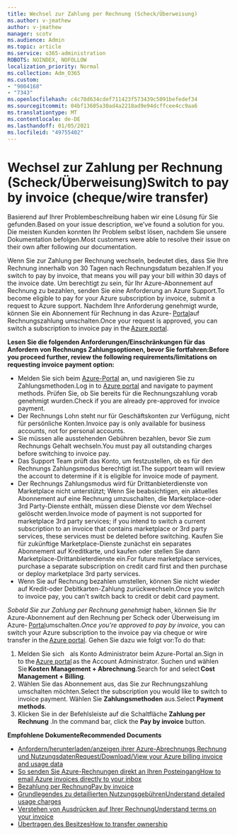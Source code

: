 ```yaml
---
title: Wechsel zur Zahlung per Rechnung (Scheck/Überweisung)
ms.author: v-jmathew
author: v-jmathew
manager: scotv
ms.audience: Admin
ms.topic: article
ms.service: o365-administration
ROBOTS: NOINDEX, NOFOLLOW
localization_priority: Normal
ms.collection: Adm_O365
ms.custom:
- "9004168"
- "7343"
ms.openlocfilehash: c4c78d634cdef711423f573439c5091befedef34
ms.sourcegitcommit: 04bf13605a30ad4a2218ad9e94dcffcee4cc9aa6
ms.translationtype: MT
ms.contentlocale: de-DE
ms.lasthandoff: 01/05/2021
ms.locfileid: "49755402"
---
```

# <a name="switch-to-pay-by-invoice-chequewire-transfer"></a><span data-ttu-id="c8f69-102">Wechsel zur Zahlung per Rechnung (Scheck/Überweisung)</span><span class="sxs-lookup"><span data-stu-id="c8f69-102">Switch to pay by invoice (cheque/wire transfer)</span></span>

<span data-ttu-id="c8f69-103">Basierend auf Ihrer Problembeschreibung haben wir eine Lösung für Sie gefunden.</span><span class="sxs-lookup"><span data-stu-id="c8f69-103">Based on your issue description, we’ve found a solution for you.</span></span> <span data-ttu-id="c8f69-104">Die meisten Kunden konnten Ihr Problem selbst lösen, nachdem Sie unsere Dokumentation befolgen.</span><span class="sxs-lookup"><span data-stu-id="c8f69-104">Most customers were able to resolve their issue on their own after following our documentation.</span></span>

<span data-ttu-id="c8f69-105">Wenn Sie zur Zahlung per Rechnung wechseln, bedeutet dies, dass Sie Ihre Rechnung innerhalb von 30 Tagen nach Rechnungsdatum bezahlen.</span><span class="sxs-lookup"><span data-stu-id="c8f69-105">If you switch to pay by invoice, that means you will pay your bill within 30 days of the invoice date.</span></span> <span data-ttu-id="c8f69-106">Um berechtigt zu sein, für Ihr Azure-Abonnement auf Rechnung zu bezahlen, senden Sie eine Anforderung an Azure Support.</span><span class="sxs-lookup"><span data-stu-id="c8f69-106">To become eligible to pay for your Azure subscription by invoice, submit a request to Azure support.</span></span> <span data-ttu-id="c8f69-107">Nachdem Ihre Anforderung genehmigt wurde, können Sie ein Abonnement für Rechnung in das Azure- [Portal](https://portal.azure.com/)auf Rechnungszahlung umschalten.</span><span class="sxs-lookup"><span data-stu-id="c8f69-107">Once your request is approved, you can switch a subscription to invoice pay in the [Azure portal](https://portal.azure.com/).</span></span>

<span data-ttu-id="c8f69-108">**Lesen Sie die folgenden Anforderungen/Einschränkungen für das Anfordern von Rechnungs Zahlungsoptionen, bevor Sie fortfahren:**</span><span class="sxs-lookup"><span data-stu-id="c8f69-108">**Before you proceed further, review the following requirements/limitations on requesting invoice payment option:**</span></span>

- <span data-ttu-id="c8f69-109">Melden Sie sich beim [Azure-Portal](https://portal.azure.com/) an, und navigieren Sie zu Zahlungsmethoden.</span><span class="sxs-lookup"><span data-stu-id="c8f69-109">Log in to [Azure portal](https://portal.azure.com/) and navigate to payment methods.</span></span> <span data-ttu-id="c8f69-110">Prüfen Sie, ob Sie bereits für die Rechnungszahlung vorab genehmigt wurden.</span><span class="sxs-lookup"><span data-stu-id="c8f69-110">Check if you are already pre-approved for invoice payment.</span></span>
- <span data-ttu-id="c8f69-111">Der Rechnungs Lohn steht nur für Geschäftskonten zur Verfügung, nicht für persönliche Konten.</span><span class="sxs-lookup"><span data-stu-id="c8f69-111">Invoice pay is only available for business accounts, not for personal accounts.</span></span>
- <span data-ttu-id="c8f69-112">Sie müssen alle ausstehenden Gebühren bezahlen, bevor Sie zum Rechnungs Gehalt wechseln.</span><span class="sxs-lookup"><span data-stu-id="c8f69-112">You must pay all outstanding charges before switching to invoice pay.</span></span>
- <span data-ttu-id="c8f69-113">Das Support Team prüft das Konto, um festzustellen, ob es für den Rechnungs Zahlungsmodus berechtigt ist.</span><span class="sxs-lookup"><span data-stu-id="c8f69-113">The support team will review the account to determine if it is eligible for invoice mode of payment.</span></span>
- <span data-ttu-id="c8f69-114">Der Rechnungs Zahlungsmodus wird für Drittanbieterdienste von Marketplace nicht unterstützt; Wenn Sie beabsichtigen, ein aktuelles Abonnement auf eine Rechnung umzuschalten, die Marketplace-oder 3rd Party-Dienste enthält, müssen diese Dienste vor dem Wechsel gelöscht werden.</span><span class="sxs-lookup"><span data-stu-id="c8f69-114">Invoice mode of payment is not supported for marketplace 3rd party services; if you intend to switch a current subscription to an invoice that contains marketplace or 3rd party services, these services must be deleted before switching.</span></span> <span data-ttu-id="c8f69-115">Kaufen Sie für zukünftige Marketplace-Dienste zunächst ein separates Abonnement auf Kreditkarte, und kaufen oder stellen Sie dann Marketplace-Drittanbieterdienste ein.</span><span class="sxs-lookup"><span data-stu-id="c8f69-115">For future marketplace services, purchase a separate subscription on credit card first and then purchase or deploy marketplace 3rd party services.</span></span>
- <span data-ttu-id="c8f69-116">Wenn Sie auf Rechnung bezahlen umstellen, können Sie nicht wieder auf Kredit-oder Debitkarten-Zahlung zurückwechseln.</span><span class="sxs-lookup"><span data-stu-id="c8f69-116">Once you switch to invoice pay, you can't switch back to credit or debit card payment.</span></span>

<span data-ttu-id="c8f69-117">*Sobald Sie zur Zahlung per Rechnung genehmigt* haben, können Sie Ihr Azure-Abonnement auf den Rechnung per Scheck oder Überweisung im Azure- [Portal](https://portal.azure.com/)umschalten.</span><span class="sxs-lookup"><span data-stu-id="c8f69-117">*Once you're approved to pay by invoice*, you can switch your Azure subscription to the invoice pay via cheque or wire transfer in the [Azure portal](https://portal.azure.com/).</span></span>
<span data-ttu-id="c8f69-118">Gehen Sie dazu wie folgt vor:</span><span class="sxs-lookup"><span data-stu-id="c8f69-118">To do that:</span></span>

1. <span data-ttu-id="c8f69-119">Melden Sie sich [](https://portal.azure.com/)   als Konto Administrator beim Azure-Portal an.</span><span class="sxs-lookup"><span data-stu-id="c8f69-119">Sign in to the [Azure portal](https://portal.azure.com/) as the Account Administrator.</span></span> <span data-ttu-id="c8f69-120">Suchen und wählen Sie **Kosten Management + Abrechnung**.</span><span class="sxs-lookup"><span data-stu-id="c8f69-120">Search for and select **Cost Management + Billing**.</span></span>
2. <span data-ttu-id="c8f69-121">Wählen Sie das Abonnement aus, das Sie zur Rechnungszahlung umschalten möchten.</span><span class="sxs-lookup"><span data-stu-id="c8f69-121">Select the subscription you would like to switch to invoice payment.</span></span> <span data-ttu-id="c8f69-122">Wählen Sie **Zahlungsmethoden** aus.</span><span class="sxs-lookup"><span data-stu-id="c8f69-122">Select **Payment methods**.</span></span>
3. <span data-ttu-id="c8f69-123">Klicken Sie in der Befehlsleiste auf die Schaltfläche **Zahlung per Rechnung** .</span><span class="sxs-lookup"><span data-stu-id="c8f69-123">In the command bar, click the **Pay by invoice** button.</span></span>

<span data-ttu-id="c8f69-124">**Empfohlene Dokumente**</span><span class="sxs-lookup"><span data-stu-id="c8f69-124">**Recommended Documents**</span></span>

- [<span data-ttu-id="c8f69-125">Anfordern/herunterladen/anzeigen ihrer Azure-Abrechnungs Rechnung und Nutzungsdaten</span><span class="sxs-lookup"><span data-stu-id="c8f69-125">Request/Download/View your Azure billing invoice and usage data</span></span>](https://docs.microsoft.com/azure/billing/billing-download-azure-invoice-daily-usage-date)
- [<span data-ttu-id="c8f69-126">So senden Sie Azure-Rechnungen direkt an Ihren Posteingang</span><span class="sxs-lookup"><span data-stu-id="c8f69-126">How to email Azure invoices directly to your inbox</span></span>](https://docs.microsoft.com/azure/billing/billing-download-azure-invoice-daily-usage-date)
- [<span data-ttu-id="c8f69-127">Bezahlung per Rechnung</span><span class="sxs-lookup"><span data-stu-id="c8f69-127">Pay by invoice</span></span>](https://docs.microsoft.com/azure/billing/billing-how-to-pay-by-invoice)
- [<span data-ttu-id="c8f69-128">Grundlegendes zu detaillierten Nutzungsgebühren</span><span class="sxs-lookup"><span data-stu-id="c8f69-128">Understand detailed usage charges</span></span>](https://docs.microsoft.com/azure/billing/billing-understand-your-bill)
- [<span data-ttu-id="c8f69-129">Verstehen von Ausdrücken auf Ihrer Rechnung</span><span class="sxs-lookup"><span data-stu-id="c8f69-129">Understand terms on your invoice</span></span>](https://docs.microsoft.com/azure/billing/billing-understand-your-invoice)
- [<span data-ttu-id="c8f69-130">Übertragen des Besitzes</span><span class="sxs-lookup"><span data-stu-id="c8f69-130">How to transfer ownership</span></span>](https://docs.microsoft.com/azure/billing/billing-subscription-transfer)
